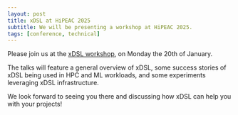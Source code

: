 ```yaml
---
layout: post
title: xDSL at HiPEAC 2025
subtitle: We will be presenting a workshop at HiPEAC 2025.
tags: [conference, technical]
---
```


Please join us at the [xDSL workshop](https://xdsl.dev/events/2025-HiPEAC/), on Monday the 20th of January.

The talks will feature a general overview of xDSL, some success stories of xDSL being used in HPC and ML workloads, and some experiments leveraging xDSL infrastructure.

We look forward to seeing you there and discussing how xDSL can help you with your projects!
